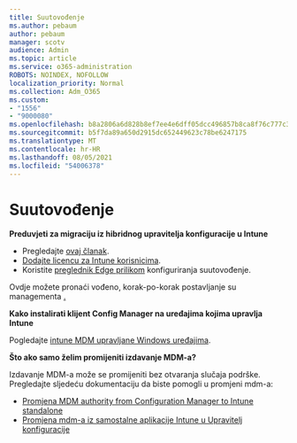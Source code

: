 ```yaml
---
title: Suutovođenje
ms.author: pebaum
author: pebaum
manager: scotv
audience: Admin
ms.topic: article
ms.service: o365-administration
ROBOTS: NOINDEX, NOFOLLOW
localization_priority: Normal
ms.collection: Adm_O365
ms.custom:
- "1556"
- "9000080"
ms.openlocfilehash: b8a2806a6d828b8ef7ee4e6dff05dcc496857b8ca8f76c777c39ff3155809668
ms.sourcegitcommit: b5f7da89a650d2915dc652449623c78be6247175
ms.translationtype: MT
ms.contentlocale: hr-HR
ms.lasthandoff: 08/05/2021
ms.locfileid: "54006378"
---
```

# <a name="co-management"></a>Suutovođenje

**Preduvjeti za migraciju iz hibridnog upravitelja konfiguracije u Intune**

- Pregledajte [ovaj članak](https://docs.microsoft.com/mem/configmgr/mdm/understand/what-happened-to-hybrid).
- [Dodajte licencu za Intune korisnicima](https://docs.microsoft.com/mem/intune/fundamentals/licenses-assign).
- Koristite [preglednik Edge prilikom](https://www.microsoft.com/edge) konfiguriranja suutovođenje.

Ovdje možete pronaći vođeno, korak-po-korak postavljanje su managementa [.](https://admin.microsoft.com/AdminPortal/Home?#/modernonboarding/comanagesetupguide)

**Kako instalirati klijent Config Manager na uređajima kojima upravlja Intune**

Pogledajte [intune MDM upravljane Windows uređajima](https://docs.microsoft.com/mem/configmgr/core/clients/deploy/deploy-clients-to-windows-computers#bkmk_mdm).

**Što ako samo želim promijeniti izdavanje MDM-a?**

Izdavanje MDM-a može se promijeniti bez otvaranja slučaja podrške. Pregledajte sljedeću dokumentaciju da biste pomogli u promjeni mdm-a:

- [Promjena MDM authority from Configuration Manager to Intune standalone](https://docs.microsoft.com/mem/configmgr/mdm/understand/what-happened-to-hybrid)
- [Promjena mdm-a iz samostalne aplikacije Intune u Upravitelj konfiguracije](https://docs.microsoft.com/mem/configmgr/mdm/understand/what-happened-to-hybrid)
